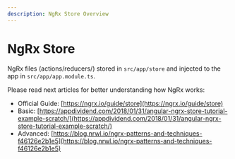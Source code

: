 ```yaml
---
description: NgRx Store Overview
---
```


# NgRx Store

NgRx files \(actions/reducers/\) stored in `src/app/store` and injected to the app in `src/app/app.module.ts`.

Please read next articles for better understanding how NgRx works: 

* Official Guide: [https://ngrx.io/guide/store](https://ngrx.io/guide/store)
* Basic: [https://appdividend.com/2018/01/31/angular-ngrx-store-tutorial-example-scratch/](https://appdividend.com/2018/01/31/angular-ngrx-store-tutorial-example-scratch/)
* Advanced: [https://blog.nrwl.io/ngrx-patterns-and-techniques-f46126e2b1e5](https://blog.nrwl.io/ngrx-patterns-and-techniques-f46126e2b1e5)



